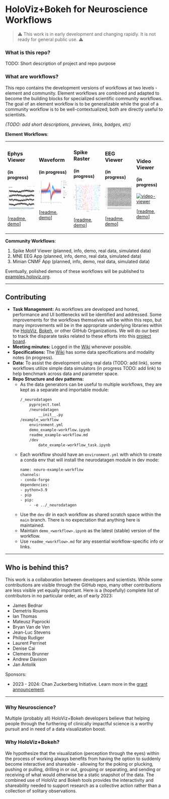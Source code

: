 # HoloViz+Bokeh for Neuroscience Workflows

> :warning: This work is in early development and changing rapidly. It is not ready for general public use. :warning:

### What is this repo?

TODO: Short description of project and repo purpose

### What are workflows?

This repo contains the development versions of workflows at two levels - element and community. Element workflows are combined and adapted to become the building blocks for specialized scientific community workflows. The goal of an element workflow is to be generalizable while the goal of a community workflow is to be well-contextualized; both are directly useful to scientists.

*(TODO: add short descriptions, previews, links, badges, etc)*

**Element Workflows**:

<table align="center">
  <tr>
  <td>
      <!-- Title -->
      <h3>Ephys Viewer</h3>
      <h4>(in progress)</h4>
      <!-- Thumbnail link to demo -->
      <a href="./ephys-viewer/demo_ephys-viewer.ipynb">
        <img src="./ephys-viewer/assets/230524_ephys-viewer.png" alt="eeg-viewer" width="125"/>
      </a>
      <!-- Badges, etc -->
      <!-- Additional content -->
      <p>
      [<a href="./ephys-viewer/readme_ephys-viewer.md">readme</a>,
      <a href="./ephys-viewer/demo_ephys-viewer.ipynb"> demo</a>]
    </td>

  <td>
      <!-- Title -->
      <h3>Waveform</h3>
      <h4>(in progress)</h4>
      <!-- Thumbnail link to demo -->
      <a href="./waveform/demo_waveform.ipynb">
        <img src="./waveform/assets/230524_waveform.png" alt="waveform" width="125"/>
      </a>
      <!-- Badges, etc -->
      <!-- Additional content -->
      <p>
      [<a href="./waveform/readme_waveform.md">readme</a>,
      <a href="./waveform/demo_waveform.ipynb"> demo</a>]
    </td>
  <td>
      <!-- Title -->
      <h3>Spike Raster</h3>
      <h4>(in progress)</h4>
      <!-- Thumbnail link to demo -->
      <a href="./spike-raster/demo_spike-raster.ipynb">
        <img src="./spike-raster/assets/230524_spike-raster.png" alt="spike-raster" width="125"/>
      </a>
      <!-- Badges, etc -->
      <!-- Additional content -->
      <p>
      [<a href="./spike-raster/readme_spike-raster.md">readme</a>,
      <a href="./spike-raster/demo_spike-raster.ipynb"> demo</a>]
    </td>
  <!-- </tr>
  <tr> -->
    <td>
      <!-- Title -->
      <h3>EEG Viewer</h3>
      <h4>(in progress)</h4>
      <!-- Thumbnail link to demo -->
      <a href="./eeg-viewer/demo_eeg-viewer.ipynb">
        <img src="./eeg-viewer/assets/230524_eeg-viewer.png" 
        alt="eeg-viewer" width="125"/>
      </a>
      <!-- Badges, etc -->
      <!-- Additional content -->
      <p>
      [<a href="./eeg-viewer/readme_eeg-viewer.md">readme</a>,
      <a href="./eeg-viewer/demo_eeg-viewer.ipynb"> demo</a>]
    </td>
    <td>
      <!-- Title -->
      <h3>Video Viewer</h3>
      <h4>(in progress)</h4>
      <!-- Thumbnail link to demo -->
      <a href="./video-viewer/demo_video-viewer.ipynb">
        <img src="" alt="video-viewer" width="125"/>
      </a>
      <!-- Badges, etc -->
      <!-- Additional content -->
      <p>
      [<a href="./video-viewer/readme_video-viewer.md">readme</a>,
      <a href="./video-viewer/demo_video-viewer.ipynb"> demo</a>]
    </td>
  </tr>
</table>

**Community Workflows**:

1. Spike Motif Viewer (planned, info, demo, real data, simulated data)
2. MNE EEG App (planned, info, demo, real data, simulated data)
3. Minian CNMF App (planned, info, demo, real data, simulated data)

Eventually, polished demos of these workflows will be published to [examples.holoviz.org](https://examples.pyviz.org/).

---
## Contributing

- **Task Management:** As workflows are developed and honed, performance and UI bottlenecks will be identified and addressed. Some improvements for the workflows themselves will be within this repo, but many improvements will be in the appropriate underlying libraries within the [HoloViz](https://github.com/holoviz/), [Bokeh](https://github.com/bokeh), or other GitHub Organizations. We will do our best to track the disparate tasks related to these efforts into this [project board](https://github.com/orgs/holoviz-topics/projects/1).
- **Meeting minutes:** Logged in the [Wiki](https://github.com/holoviz-topics/neuro/wiki) whenever possible.
- **Specifications:** The [Wiki](https://github.com/holoviz-topics/neuro/wiki) has some data specifications and modality notes (in progress).
- **Data:** To assist the development using real data (TODO: add link), some workflows utilize simple data simulators (in progress TODO: add link) to help benchmark across data and parameter space.
- **Repo Structure and dev patterns:** 
  - As the data generators can be useful to multiple workflows, they are kept as a separate and importable module:
    ```
    /_neurodatagen
        pyproject.toml
        /neurodatagen
            __init__.py
    /example_workflow
        environment.yml
        demo_example-workflow.ipynb
        readme_example-workflow.md
        /dev
            date_example-workflow_task.ipynb
    ```
  - Each workflow should have an `environment.yml` with which to create a conda env that will install the neurodatagen module in dev mode:
    ```
    name: neuro-example-workflow
    channels:
    - conda-forge
    dependencies:
    - python=3.9
    - pip
    - pip:
        - -e ../_neurodatagen
    ```
  - Use the `dev` dir in each workflow as shared scratch space within the `main` branch. There is no expectation that anything here is maintained.
  - Maintain `demo_<workflow>.ipynb` as the latest (stable) version of the workflow.
  - Use `readme_<workflow>.md` for any essential workflow-specific info or links.

---
## Who is behind this?

This work is a collaboration between developers and scientists. While some contributions are visible through the GitHub repo, many other contributions are less visible yet equally important. Here is a (hopefully) complete list of contributors in no particular order, as of early 2023:

- James Bednar
- Demetris Roumis
- Ian Thomas
- Mateusz Paprocki
- Bryan Van de Ven
- Jean-Luc Stevens
- Philipp Rudiger
- Laurent Perrinet
- Denise Cai
- Clemens Brunner
- Andrew Davison
- Jan Antolik

Sponsors:
- 2023 - 2024: Chan Zuckerberg Initiative. Learn more in the [grant announcement](https://blog.bokeh.org/announcing-czi-funding-for-bokeh-for-bioscience-5f74426c011a).


---

### Why Neuroscience?

Multiple (probably all) HoloViz+Bokeh developers believe that helping people through the furthering of clinically impactful science is a worthy pursuit and in need of a data visualization boost.

### Why HoloViz+Bokeh?

We hypothesize that the visualization (perception through the eyes) within the process of working always benefits from having the option to suddenly become interactive and shareable - allowing for the poking or plucking, pushing or pulling, drilling in or out, grouping or separating, and sending or receiving of what would otherwise be a static snapshot of the data. The combined use of HoloViz and Bokeh tools provides the interactivity and shareability needed to support research as a collective action rather than a collection of solitary observations.
